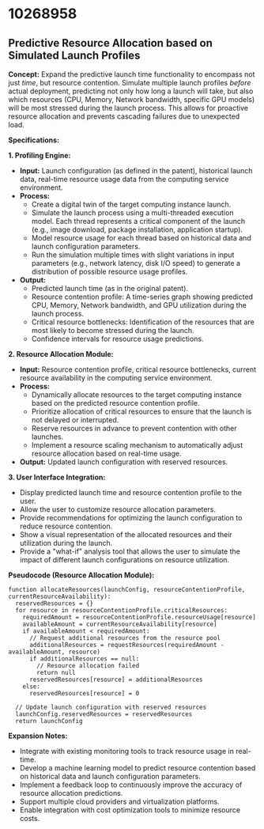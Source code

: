 # 10268958

## Predictive Resource Allocation based on Simulated Launch Profiles

**Concept:** Expand the predictive launch time functionality to encompass not just *time*, but resource contention. Simulate multiple launch profiles *before* actual deployment, predicting not only how long a launch will take, but also which resources (CPU, Memory, Network bandwidth, specific GPU models) will be most stressed during the launch process. This allows for proactive resource allocation and prevents cascading failures due to unexpected load.

**Specifications:**

**1. Profiling Engine:**

*   **Input:** Launch configuration (as defined in the patent), historical launch data, real-time resource usage data from the computing service environment.
*   **Process:**
    *   Create a digital twin of the target computing instance launch.
    *   Simulate the launch process using a multi-threaded execution model. Each thread represents a critical component of the launch (e.g., image download, package installation, application startup).
    *   Model resource usage for each thread based on historical data and launch configuration parameters.
    *   Run the simulation multiple times with slight variations in input parameters (e.g., network latency, disk I/O speed) to generate a distribution of possible resource usage profiles.
*   **Output:**
    *   Predicted launch time (as in the original patent).
    *   Resource contention profile: A time-series graph showing predicted CPU, Memory, Network bandwidth, and GPU utilization during the launch process.
    *   Critical resource bottlenecks: Identification of the resources that are most likely to become stressed during the launch.
    *   Confidence intervals for resource usage predictions.

**2. Resource Allocation Module:**

*   **Input:** Resource contention profile, critical resource bottlenecks, current resource availability in the computing service environment.
*   **Process:**
    *   Dynamically allocate resources to the target computing instance based on the predicted resource contention profile.
    *   Prioritize allocation of critical resources to ensure that the launch is not delayed or interrupted.
    *   Reserve resources in advance to prevent contention with other launches.
    *   Implement a resource scaling mechanism to automatically adjust resource allocation based on real-time usage.
*   **Output:** Updated launch configuration with reserved resources.

**3. User Interface Integration:**

*   Display predicted launch time and resource contention profile to the user.
*   Allow the user to customize resource allocation parameters.
*   Provide recommendations for optimizing the launch configuration to reduce resource contention.
*   Show a visual representation of the allocated resources and their utilization during the launch.
*   Provide a "what-if" analysis tool that allows the user to simulate the impact of different launch configurations on resource utilization.

**Pseudocode (Resource Allocation Module):**

```pseudocode
function allocateResources(launchConfig, resourceContentionProfile, currentResourceAvailability):
  reservedResources = {}
  for resource in resourceContentionProfile.criticalResources:
    requiredAmount = resourceContentionProfile.resourceUsage[resource]
    availableAmount = currentResourceAvailability[resource]
    if availableAmount < requiredAmount:
      // Request additional resources from the resource pool
      additionalResources = requestResources(requiredAmount - availableAmount, resource)
      if additionalResources == null:
        // Resource allocation failed
        return null
      reservedResources[resource] = additionalResources
    else:
      reservedResources[resource] = 0

  // Update launch configuration with reserved resources
  launchConfig.reservedResources = reservedResources
  return launchConfig
```

**Expansion Notes:**

*   Integrate with existing monitoring tools to track resource usage in real-time.
*   Develop a machine learning model to predict resource contention based on historical data and launch configuration parameters.
*   Implement a feedback loop to continuously improve the accuracy of resource allocation predictions.
*   Support multiple cloud providers and virtualization platforms.
*   Enable integration with cost optimization tools to minimize resource costs.